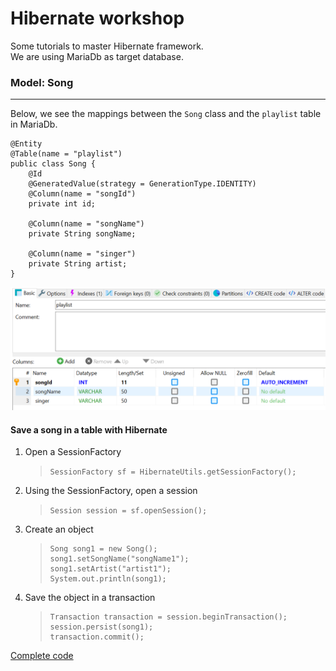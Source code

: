 # Hibernate workshop

Some tutorials to master Hibernate framework.
<br>
We are using MariaDb as target database.

### Model: Song
* * *

Below, we see the mappings between the `Song` class and the `playlist` table in MariaDb.
```
@Entity
@Table(name = "playlist")
public class Song {
    @Id
    @GeneratedValue(strategy = GenerationType.IDENTITY)
    @Column(name = "songId")
    private int id;

    @Column(name = "songName")
    private String songName;

    @Column(name = "singer")
    private String artist;
}
```

![song_table](assets/song_table.png)

#### Save a song in a table with Hibernate

1. Open a SessionFactory
    > `SessionFactory sf = HibernateUtils.getSessionFactory();`
2. Using the SessionFactory, open a session
    > `Session session = sf.openSession();`
3. Create an object
    > ```
    > Song song1 = new Song();
    > song1.setSongName("songName1");
    > song1.setArtist("artist1");
    > System.out.println(song1);
    > ```

4. Save the object in a transaction
    > ```
    > Transaction transaction = session.beginTransaction();
    > session.persist(song1);
    > transaction.commit();
    > ```

[Complete code](https://github.com/vocaltech/hibernate-training/blob/master/src/main/java/fr/vocaltech/hibernate/HibernateApp.java)